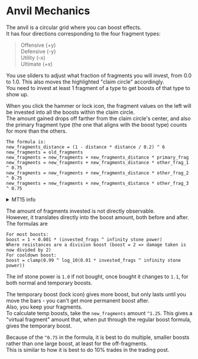 # Anvil Mechanics

The anvil is a circular grid where you can boost effects.<br>
It has four directions corresponding to the four fragment types:<br>
>Offensive (+y)<br>
Defensive (-y)<br>
Utility (-x)<br>
Ultimate (+x)<br>

You use sliders to adjust what fraction of fragments you will invest, from 0.0 to 1.0. This also moves the highlighted "claim circle" accordingly.<br>
You need to invest at least 1 fragment of a type to get boosts of that type to show up.

When you click the hammer or lock icon, the fragment values on the left will be invested into all the boosts within the claim circle.<br>
The amount gained drops off farther from the claim circle's center, and also the primary fragment type (the one that aligns with the boost type) counts for more than the others.<br>
```
The formula is:
new_fragments_distance = (1 - distance * distance / 0.2) ^ 6
new_fragments = old_fragments
new_fragments = new_fragments + new_fragments_distance * primary_frag
new_fragments = new_fragments + new_fragments_distance * other_frag_1 ^ 0.75
new_fragments = new_fragments + new_fragments_distance * other_frag_2 ^ 0.75
new_fragments = new_fragments + new_fragments_distance * other_frag_3 ^ 0.75
```

<details>
  <summary>
    MT15 info
  </summary>
  The perk changes the `^0.75` to `^0.8` in the equation above.<br>
  It also changes the divisor (and the max range) for the distance to 0.25
</details>

The amount of fragments invested is not directly observable.<br>
However, it translates directly into the boost amount, both before and after.<br>
The formulas are
```
For most boosts:
boost = 1 + 0.001 * (invested_frags ^ infinity stone power)
Where resistances are a division boost (boost = 2 => damage taken is now divided by 2)
For cooldown boost:
boost = clamp(0.99 ^ log_10(0.01 * invested_frags ^ infinity stone power))
``` 
The inf stone power is `1.0` if not bought, once bought it changes to `1.1`, for both normal and temporary boosts.

The temporary boost (lock icon) gives more boost, but only lasts until you move the bars - you can't get more permanent boost after.<br>
Also, you keep your fragments.<br>
To calculate temp boosts, take the `new_fragments` amount `^1.25`. This gives a "virtual fragment" amount that, when put through the regular boost formula, gives the temporary boost.

Because of the `^0.75` in the formula, it is best to do multiple, smaller boosts rather than one large boost, at least for the off-fragments.<br>
This is similar to how it is best to do 10% trades in the trading post.
